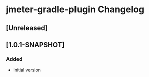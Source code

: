 <!-- Keep a Changelog guide -> https://keepachangelog.com -->
# jmeter-gradle-plugin Changelog

## [Unreleased]

## [1.0.1-SNAPSHOT]
### Added
- Initial version

